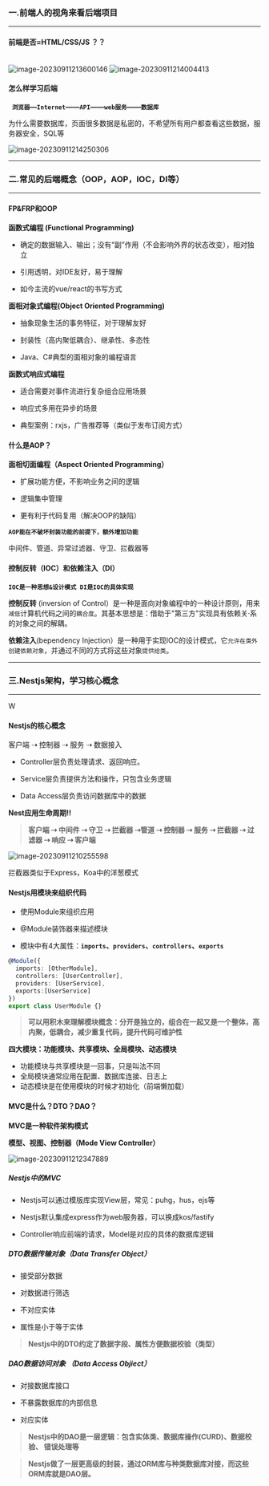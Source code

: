 ### 一.前端人的视角来看后端项目

------

#### 前端是否=HTML/CSS/JS ？？

<br>


<img src="https://cdn.jsdelivr.net/gh/zhu325/markdown-img@main/blog/image-20230911213600146.png" alt="image-20230911213600146" />

<img src="https://cdn.jsdelivr.net/gh/zhu325/markdown-img@main/blog/image-20230911214004413.png" alt="image-20230911214004413" />

#### 		怎么样学习后端

​	**`	浏览器`—`Internet`——`API`——`web服务`——`数据库`**

​			为什么需要数据库，页面很多数据是私密的，不希望所有用户都查看这些数据，服务器安全，SQL等

<img src="https://cdn.jsdelivr.net/gh/zhu325/markdown-img@main/blog/image-20230911214057986.png" alt="image-20230911214250306" />

------

### 二.常见的后端概念（OOP，AOP，IOC，DI等）

------



#### FP&FRP和OOP

**函数式编程 (Functional Programming)** 

- 确定的数据输入、输出；没有“副”作用（不会影响外界的状态改变），相对独立

- 引用透明，对IDE友好，易于理解

- 如今主流的vue/react的书写方式

  

**面相对象式编程(Object Oriented Programming)**

- 抽象现象生活的事务特征，对于理解友好

- 封装性（高内聚低耦合）、继承性、多态性

- Java、C#典型的面相对象的编程语言

  

**函数式响应式编程**

- 适合需要对事件流进行复杂组合应用场景

- 响应式多用在异步的场景

- 典型案例：rxjs，广告推荐等（类似于发布订阅方式）

  

#### 什么是AOP？

**面相切面编程（Aspect Oriented Programming）**

- 扩展功能方便，不影响业务之间的逻辑

- 逻辑集中管理

- 更有利于代码复用（解决OOP的缺陷）

  

**`AOP能在不破坏封装功能的前提下，额外增加功能`**

中间件、管道、异常过滤器、守卫、拦截器等



#### 控制反转（IOC）和依赖注入（DI）

**`IOC是一种思想&设计模式 DI是IOC的具体实现`**

**控制反转** (inversion of Control）是一种是面向对象编程中的一种设计原则，用来`减低`计算机代码之间的`耦合度`。其基本思想是：借助于"第三方"实现具有依赖关·系的对象之间的解耦。



**依赖注入**(bependency Injection）是一种用于实现IOC的设计模式，它`允许在类外创建依赖对象`，并通过不同的方式将这些对象`提供给类`。



------



### 三.Nestjs架构，学习核心概念

------

W

#### Nestjs的核心概念

客户端 ⇢ 控制器 ⇢ 服务 ⇢ 数据接入

- Controller层负责处理请求、返回响应。

- Service层负责提供方法和操作，只包含业务逻辑

- Data Access层负责访问数据库中的数据

  

**Nest应用生命周期‼️**

> **客户端 ⇢ 中间件 ⇢ 守卫 ⇢ 拦截器 ⇢管道 ⇢ 控制器 ⇢ 服务 ⇢ 拦截器 ⇢ 过滤器 ⇢ 响应 ⇢ 客户端**

![image-20230911210255598](https://cdn.jsdelivr.net/gh/zhu325/markdown-img@main/blog/image-20230911210255598.png)	

拦截器类似于Express，Koa中的洋葱模式



#### Nestjs用模块来组织代码

- 使用Module来组织应用

- @Module装饰器来描述模块

- 模块中有4大属性：**`imports`、`providers`、`controllers`、`exports`**

  

```typescript
@Module({
  imports: [OtherModule],
  controllers: [UserController],
  providers: [UserService],
  exports:[UserService]
})
export class UserModule {}
```

> **可以用积木来理解模块概念：分开是独立的，组合在一起又是一个整体，高内聚，低耦合，减少重复代码，提升代码可维护性**



**四大模块：功能模块、共享模块、全局模块、动态模块**

- 功能模块与共享模块是一回事，只是叫法不同
- 全局模块通常应用在配置、数据库连接、日志上
- 动态模块是在使用模块的时候才初始化（前端懒加载）



#### MVC是什么？DTO？DAO？

**MVC是一种软件架构模式**

**模型、视图、控制器（Mode View Controller）**

<img src="https://cdn.jsdelivr.net/gh/zhu325/markdown-img@main/blog/image-20230911212347889.png" alt="image-20230911212347889" />

##### Nestjs中的MVC

- Nestjs可以通过模版库实现View层，常见：puhg，hus，ejs等

- Nestjs默认集成express作为web服务器，可以换成kos/fastify

- Controller响应前端的请求，Model是对应的具体的数据库逻辑

  

##### DTO数据传输对象（Data Transfer Object）

- 接受部分数据

- 对数据进行筛选

- 不对应实体

- 属性是小于等于实体

  

> **Nestjs中的DTO约定了数据字段、属性方便数据校验（类型）**



##### DAO数据访问对象 （Data Access Objiect）

- 对接数据库接口

- 不暴露数据库的内部信息

- 对应实体

  

> **Nestjs中的DAO是一层逻辑：包含实体类、数据库操作(CURD)、数据校验、 错误处理等**



> **Nestjs做了一层更高级的封装，通过ORM库与种类数据库对接，而这些ORM库就是DAO层。**

